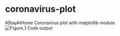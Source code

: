 # coronavirus-plot
#StayAtHome Coronavirus plot with matplotlib module<br>
![Figure_1](https://user-images.githubusercontent.com/61402409/79360867-cf430100-7f44-11ea-8cef-61f2ef1213c0.png)
Code output
